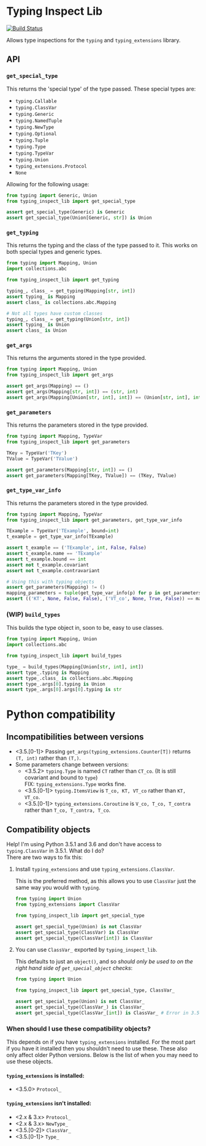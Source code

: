 # Typing Inspect Lib

[![Build Status](https://travis-ci.org/Peilonrayz/typing_inspect_lib.svg?branch=master)](https://travis-ci.org/Peilonrayz/typing_inspect_lib)

Allows type inspections for the `typing` and `typing_extensions` library.

## API

### `get_special_type`

This returns the 'special type' of the type passed. These special types are:

- `typing.Callable`
- `typing.ClassVar`
- `typing.Generic`
- `typing.NamedTuple`
- `typing.NewType`
- `typing.Optional`
- `typing.Tuple`
- `typing.Type`
- `typing.TypeVar`
- `typing.Union`
- `typing_extensions.Protocol`
- `None`

Allowing for the following usage:

```python
from typing import Generic, Union
from typing_inspect_lib import get_special_type

assert get_special_type(Generic) is Generic
assert get_special_type(Union[Generic, str]) is Union
```


### `get_typing`

This returns the typing and the class of the type passed to it. This works on both special types and generic types.

```python
from typing import Mapping, Union
import collections.abc

from typing_inspect_lib import get_typing

typing_, class_ = get_typing(Mapping[str, int])
assert typing_ is Mapping
assert class_ is collections.abc.Mapping

# Not all types have custom classes
typing_, class_ = get_typing(Union[str, int])
assert typing_ is Union
assert class_ is Union
```

### `get_args`

This returns the arguments stored in the type provided.

```python
from typing import Mapping, Union
from typing_inspect_lib import get_args

assert get_args(Mapping) == ()
assert get_args(Mapping[str, int]) == (str, int)
assert get_args(Mapping[Union[str, int], int]) == (Union[str, int], int)
```

### `get_parameters`

This returns the parameters stored in the type provided.

```python
from typing import Mapping, TypeVar
from typing_inspect_lib import get_parameters

TKey = TypeVar('TKey')
TValue = TypeVar('TValue')

assert get_parameters(Mapping[str, int]) == ()
assert get_parameters(Mapping[TKey, TValue]) == (TKey, TValue)
```

### `get_type_var_info`

This returns the parameters stored in the type provided.

```python
from typing import Mapping, TypeVar
from typing_inspect_lib import get_parameters, get_type_var_info

TExample = TypeVar('TExample', bound=int)
t_example = get_type_var_info(TExample)

assert t_example == ('TExample', int, False, False)
assert t_example.name == 'TExample'
assert t_example.bound == int
assert not t_example.covariant
assert not t_example.contravariant

# Using this with typing objects
assert get_parameters(Mapping) != ()
mapping_parameters = tuple(get_type_var_info(p) for p in get_parameters(Mapping))
assert (('KT', None, False, False), ('VT_co', None, True, False)) == mapping_parameters
```

### (WIP) `build_types`

This builds the type object in, soon to be, easy to use classes.

```python
from typing import Mapping, Union
import collections.abc

from typing_inspect_lib import build_types

type_ = build_types(Mapping[Union[str, int], int])
assert type_.typing is Mapping
assert type_.class_ is collections.abc.Mapping
assert type_.args[0].typing is Union
assert type_.args[0].args[0].typing is str
```

# Python compatibility

## Incompatibilities between versions

- <3.5.[0-1]> Passing `get_args(typing_extensions.Counter[T])` returns `(T, int)` rather than `(T,)`.
- Some parameters change between versions:
    - <3.5.2> `typing.Type` is named `CT` rather than `CT_co`. (It is still covariant and bound to `type`)  
       FIX: `typing_extensions.Type` works fine.
    - <3.5.[0-1]> `typing.ItemsView` is `T_co, KT, VT_co` rather than `KT, VT_co`.
    - <3.5.[0-1]> `typing_extensions.Coroutine` is `V_co, T_co, T_contra` rather than `T_co, T_contra, T_co`.

## Compatibility objects

Help! I'm using Python 3.5.1 and 3.6 and don't have access to `typing.ClassVar` in 3.5.1. What do I do?  
There are two ways to fix this:

1. Install `typing_extensions` and use `typing_extensions.ClassVar`.

    This is the preferred method, as this allows you to use `ClassVar` just the same way you would with `typing`.

    ```python
    from typing import Union
    from typing_extensions import ClassVar
    
    from typing_inspect_lib import get_special_type
    
    assert get_special_type(Union) is not ClassVar
    assert get_special_type(ClassVar) is ClassVar
    assert get_special_type(ClassVar[int]) is ClassVar
    ```
        
2. You can use `ClassVar_` exported by `typing_inspect_lib`.

    This defaults to just an `object()`, and so _should only be used to on the right hand side of `get_special_object` checks_:
    
    ```python
    from typing import Union
    
    from typing_inspect_lib import get_special_type, ClassVar_
    
    assert get_special_type(Union) is not ClassVar_
    assert get_special_type(ClassVar_) is ClassVar_
    assert get_special_type(ClassVar_[int]) is ClassVar_ # Error in 3.5.1
    ```

### When should I use these compatibility objects?

This depends on if you have `typing_extensions` installed. For the most part if you have it installed then you shouldn't need to use these. These also only affect older Python versions. Below is the list of when you may need to use these objects.


#### `typing_extensions` is installed:

 - <3.5.0> `Protocol_`

#### `typing_extensions` isn't installed:

 - <2.x & 3.x> `Protocol_`
 - <2.x & 3.x> `NewType_`
 - <3.5.[0-2]> `ClassVar_`
 - <3.5.[0-1]> `Type_`
